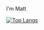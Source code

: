 I'm Matt

[![Top Langs](https://github-readme-stats.vercel.app/api/top-langs/?username=2B2Tmatt)](https://github.com/2B2Tmatt/github-readme-stats)
